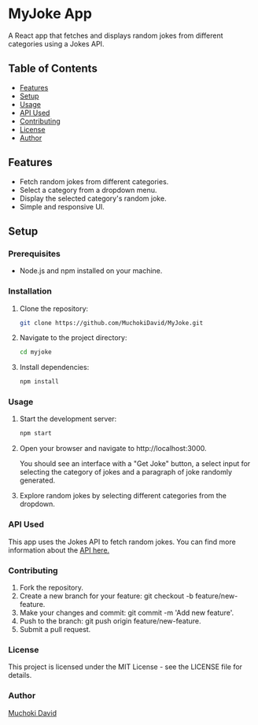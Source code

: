 # MyJoke App

A React app that fetches and displays random jokes from different categories using a Jokes API.

## Table of Contents

- [Features](#features)
- [Setup](#setup)
- [Usage](#usage)
- [API Used](#api-used)
- [Contributing](#contributing)
- [License](#license)
- [Author](#author)

## Features

- Fetch random jokes from different categories.
- Select a category from a dropdown menu.
- Display the selected category's random joke.
- Simple and responsive UI.

## Setup

### Prerequisites

- Node.js and npm installed on your machine.

### Installation

1. Clone the repository:

   ```bash
   git clone https://github.com/MuchokiDavid/MyJoke.git

2. Navigate to the project directory:
    ```bash
    cd myjoke
    ```
3. Install dependencies:
    ```bash
    npm install
    ```
### Usage

1. Start the development server:
    ```bash
    npm start
    ```
2. Open your browser and navigate to http://localhost:3000.

    You should see an interface with a "Get Joke" button, a select input for selecting the category of jokes and a paragraph of joke randomly generated.
3. Explore random jokes by selecting different categories from the dropdown.

### API Used
This app uses the Jokes API to fetch random jokes. You can find more information about the [API here.](https://v2.jokeapi.dev/)

### Contributing

1. Fork the repository.
2. Create a new branch for your feature: git checkout -b feature/new-feature.
3. Make your changes and commit: git commit -m 'Add new feature'.
4. Push to the branch: git push origin feature/new-feature.
5. Submit a pull request.

### License
This project is licensed under the MIT License - see the LICENSE file for details.

### Author

[Muchoki David](https://www.linkedin.com/in/david-muchoki-866552204)